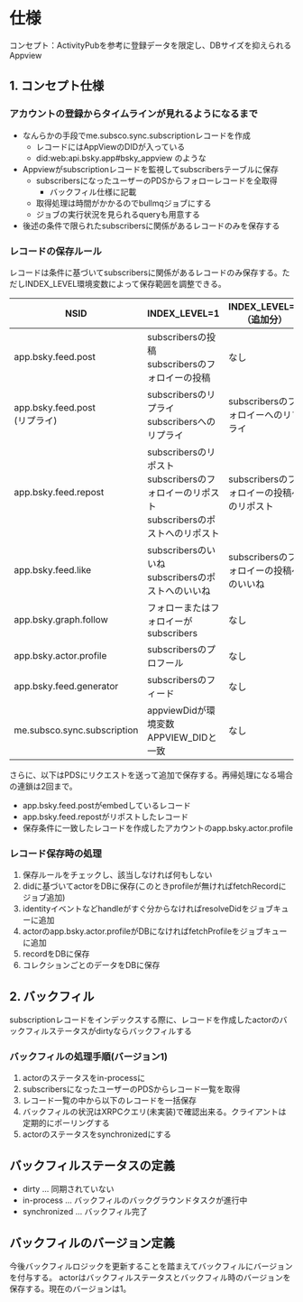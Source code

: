 # 仕様

コンセプト：ActivityPubを参考に登録データを限定し、DBサイズを抑えられるAppview

## 1. コンセプト仕様

### アカウントの登録からタイムラインが見れるようになるまで

- なんらかの手段でme.subsco.sync.subscriptionレコードを作成
  - レコードにはAppViewのDIDが入っている
  - did:web:api.bsky.app#bsky_appview のような
- Appviewがsubscriptionレコードを監視してsubscribersテーブルに保存
  - subscribersになったユーザーのPDSからフォローレコードを全取得
    - バックフィル仕様に記載
  - 取得処理は時間がかかるのでbullmqジョブにする
  - ジョブの実行状況を見られるqueryも用意する
- 後述の条件で限られたsubscribersに関係があるレコードのみを保存する

### レコードの保存ルール

レコードは条件に基づいてsubscribersに関係があるレコードのみ保存する。ただしINDEX_LEVEL環境変数によって保存範囲を調整できる。

| NSID                             | INDEX_LEVEL=1                                                                                 | INDEX_LEVEL=2（追加分）                   |
| -------------------------------- | --------------------------------------------------------------------------------------------- | ----------------------------------------- |
| app.bsky.feed.post               | subscribersの投稿<br>subscribersのフォロイーの投稿                                            | なし                                      |
| app.bsky.feed.post<br>(リプライ) | subscribersのリプライ<br>subscribersへのリプライ                                              | subscribersのフォロイーへのリプライ       |
| app.bsky.feed.repost             | subscribersのリポスト<br>subscribersのフォロイーのリポスト<br>subscribersのポストへのリポスト | subscribersのフォロイーの投稿へのリポスト |
| app.bsky.feed.like               | subscribersのいいね<br>subscribersのポストへのいいね                                          | subscribersのフォロイーの投稿へのいいね   |
| app.bsky.graph.follow            | フォローまたはフォロイーがsubscribers                                                         | なし                                      |
| app.bsky.actor.profile           | subscribersのプロフール                                                                       | なし                                      |
| app.bsky.feed.generator          | subscribersのフィード                                                                         | なし                                      |
| me.subsco.sync.subscription      | appviewDidが環境変数APPVIEW_DIDと一致                                                         | なし                                      |

さらに、以下はPDSにリクエストを送って追加で保存する。再帰処理になる場合の連鎖は2回まで。

- app.bsky.feed.postがembedしているレコード
- app.bsky.feed.repostがリポストしたレコード
- 保存条件に一致したレコードを作成したアカウントのapp.bsky.actor.profile

### レコード保存時の処理

1. 保存ルールをチェックし、該当しなければ何もしない
2. didに基づいてactorをDBに保存(このときprofileが無ければfetchRecordにジョブ追加)
3. identityイベントなどhandleがすぐ分からなければresolveDidをジョブキューに追加
4. actorのapp.bsky.actor.profileがDBになければfetchProfileをジョブキューに追加
5. recordをDBに保存
6. コレクションごとのデータをDBに保存

## 2. バックフィル

subscriptionレコードをインデックスする際に、レコードを作成したactorのバックフィルステータスがdirtyならバックフィルする

### バックフィルの処理手順(バージョン1)

1. actorのステータスをin-processに
2. subscribersになったユーザーのPDSからレコード一覧を取得
3. レコード一覧の中から以下のレコードを一括保存
4. バックフィルの状況はXRPCクエリ(未実装)で確認出来る。クライアントは定期的にポーリングする
5. actorのステータスをsynchronizedにする

## バックフィルステータスの定義

- dirty ... 同期されていない
- in-process ... バックフィルのバックグラウンドタスクが進行中
- synchronized ... バックフィル完了

## バックフィルのバージョン定義

今後バックフィルロジックを更新することを踏まえてバックフィルにバージョンを付与する。
actorはバックフィルステータスとバックフィル時のバージョンを保存する。現在のバージョンは1。
